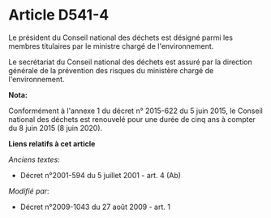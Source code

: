 # Article D541-4

Le président du Conseil national des déchets est désigné parmi les membres titulaires par le ministre chargé de
l'environnement.

Le secrétariat du Conseil national des déchets est assuré par la direction générale de la prévention des risques du ministère
chargé de l'environnement.

**Nota:**

Conformément à l'annexe 1 du décret n° 2015-622 du 5 juin 2015, le Conseil national des déchets est renouvelé pour une durée
de cinq ans à compter du 8 juin 2015 (8 juin 2020).

**Liens relatifs à cet article**

_Anciens textes_:

  - Décret n°2001-594 du 5 juillet 2001 - art. 4 (Ab)

_Modifié par_:

  - Décret n°2009-1043 du 27 août 2009 - art. 1
